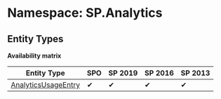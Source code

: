 # Namespace: SP.Analytics
## Entity Types

**Availability matrix**

Entity Type | SPO | SP 2019 | SP 2016 | SP 2013
----------|-----|---------|---------|--------
[AnalyticsUsageEntry](./EntityTypes/AnalyticsUsageEntry) | ✔ | ✔ | ✔ | ✔
